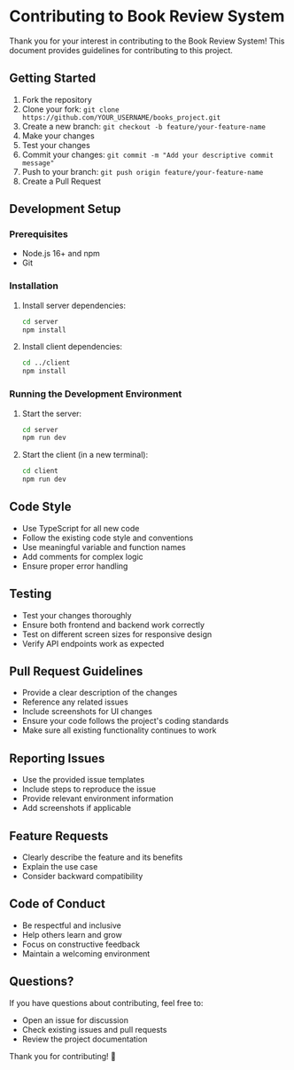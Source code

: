 # Contributing to Book Review System

Thank you for your interest in contributing to the Book Review System! This document provides guidelines for contributing to this project.

## Getting Started

1. Fork the repository
2. Clone your fork: `git clone https://github.com/YOUR_USERNAME/books_project.git`
3. Create a new branch: `git checkout -b feature/your-feature-name`
4. Make your changes
5. Test your changes
6. Commit your changes: `git commit -m "Add your descriptive commit message"`
7. Push to your branch: `git push origin feature/your-feature-name`
8. Create a Pull Request

## Development Setup

### Prerequisites
- Node.js 16+ and npm
- Git

### Installation
1. Install server dependencies:
   ```bash
   cd server
   npm install
   ```

2. Install client dependencies:
   ```bash
   cd ../client
   npm install
   ```

### Running the Development Environment
1. Start the server:
   ```bash
   cd server
   npm run dev
   ```

2. Start the client (in a new terminal):
   ```bash
   cd client
   npm run dev
   ```

## Code Style

- Use TypeScript for all new code
- Follow the existing code style and conventions
- Use meaningful variable and function names
- Add comments for complex logic
- Ensure proper error handling

## Testing

- Test your changes thoroughly
- Ensure both frontend and backend work correctly
- Test on different screen sizes for responsive design
- Verify API endpoints work as expected

## Pull Request Guidelines

- Provide a clear description of the changes
- Reference any related issues
- Include screenshots for UI changes
- Ensure your code follows the project's coding standards
- Make sure all existing functionality continues to work

## Reporting Issues

- Use the provided issue templates
- Include steps to reproduce the issue
- Provide relevant environment information
- Add screenshots if applicable

## Feature Requests

- Clearly describe the feature and its benefits
- Explain the use case
- Consider backward compatibility

## Code of Conduct

- Be respectful and inclusive
- Help others learn and grow
- Focus on constructive feedback
- Maintain a welcoming environment

## Questions?

If you have questions about contributing, feel free to:
- Open an issue for discussion
- Check existing issues and pull requests
- Review the project documentation

Thank you for contributing! 🚀
